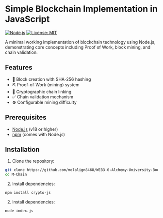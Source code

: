 # Simple Blockchain Implementation in JavaScript

[![Node.js](https://img.shields.io/badge/Node.js-18%2B-green)](https://nodejs.org/)
[![License: MIT](https://img.shields.io/badge/License-MIT-yellow.svg)](https://opensource.org/licenses/MIT)

A minimal working implementation of blockchain technology using Node.js, demonstrating core concepts including Proof of Work, block mining, and chain validation.

## Features

- 🧱 Block creation with SHA-256 hashing
- ⛏️ Proof-of-Work (mining) system
- 🔗 Cryptographic chain linking
- ✅ Chain validation mechanism
- ⚙️ Configurable mining difficulty

## Prerequisites

- [Node.js](https://nodejs.org/) (v18 or higher)
- [npm](https://www.npmjs.com/) (comes with Node.js)

## Installation

1. Clone the repository:

```bash
git clone https://github.com/molalign8468/WEB3.0-Alchemy-University-Bootcamp.git/M-Chain
cd M-Chain
```

2. Install dependencies:

```bash
npm install crypto-js
```

2. Install dependencies:

```bash
node index.js
```
